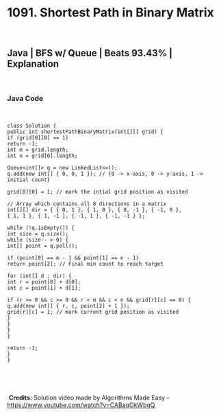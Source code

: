 # 1091. Shortest Path in Binary Matrix
​
## Java | BFS w/ Queue | Beats 93.43% | Explanation
​
### Java Code
​
```
class Solution {
public int shortestPathBinaryMatrix(int[][] grid) {
if (grid[0][0] == 1)
return -1;
int m = grid.length;
int n = grid[0].length;
​
Queue<int[]> q = new LinkedList<>();
q.add(new int[] { 0, 0, 1 }); // {0 -> x-axis, 0 -> y-axis, 1 -> initial count}
​
grid[0][0] = 1; // mark the intial grid position as visited
​
// Array which contains all 8 directions in a matrix
int[][] dir = { { 0, 1 }, { 1, 0 }, { 0, -1 }, { -1, 0 },
{ 1, 1 }, { 1, -1 }, { -1, 1 }, { -1, -1 } };
​
while (!q.isEmpty()) {
int size = q.size();
while (size-- > 0) {
int[] point = q.poll();
​
if (point[0] == m - 1 && point[1] == n - 1)
return point[2]; // Final min count to reach target
​
for (int[] d : dir) {
int r = point[0] + d[0];
int c = point[1] + d[1];
​
if (r >= 0 && c >= 0 && r < m && c < n && grid[r][c] == 0) {
q.add(new int[] { r, c, point[2] + 1 });
grid[r][c] = 1; // mark current grid position as visited
}
}
}
}
​
return -1;
}
}
```
​
---
​
**Credits:** Solution video made by Algorithms Made Easy - https://www.youtube.com/watch?v=CABaqOkWbgQ